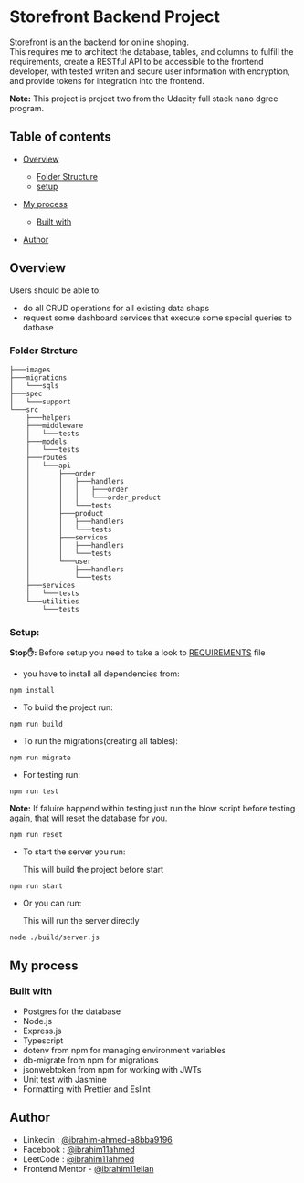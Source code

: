# Storefront Backend Project

Storefront is an the backend for online shoping.  
This requires me to architect the database, tables, and columns to fulfill the requirements, create a RESTful API to be accessible to the frontend developer, with tested writen and secure user information with encryption, and provide tokens for integration into the frontend.

<strong>Note:</strong> This project is project two from the Udacity full stack nano dgree program.

## Table of contents

- [Overview](#overview)

  - [Folder Structure](#folder-strcture)
  - [setup](#setup)

- [My process](#my-process)
  - [Built with](#built-with)
- [Author](#author)

## Overview

Users should be able to:

- do all CRUD operations for all existing data shaps
- request some dashboard services that execute some special queries to datbase

### Folder Strcture

```
├───images
├───migrations
│   └───sqls
├───spec
│   └───support
└───src
    ├───helpers
    ├───middleware
    │   └───tests
    ├───models
    │   └───tests
    ├───routes
    │   └───api
    │       ├───order
    │       │   ├───handlers
    │       │   │   ├───order
    │       │   │   └───order_product
    │       │   └───tests
    │       ├───product
    │       │   ├───handlers
    │       │   └───tests
    │       ├───services
    │       │   ├───handlers
    │       │   └───tests
    │       └───user
    │           ├───handlers
    │           └───tests
    ├───services
    │   └───tests
    └───utilities
        └───tests
```

### Setup:

<strong>Stop✋:</strong> Before setup you need to take a look to [REQUIREMENTS](REQUIREMENTS.md) file

- you have to install all dependencies from:

```
npm install
```

- To build the project run:

```
npm run build
```

- To run the migrations(creating all tables):

```
npm run migrate
```

- For testing run:

```
npm run test
```

<strong>Note:</strong> If faluire happend within testing just run the blow script before testing again, that will reset the database for you.

```
npm run reset
```

- To start the server you run:

  This will build the project before start

```
npm run start
```

- Or you can run:

  This will run the server directly

```
node ./build/server.js
```

## My process

### Built with

- Postgres for the database
- Node.js
- Express.js
- Typescript
- dotenv from npm for managing environment variables
- db-migrate from npm for migrations
- jsonwebtoken from npm for working with JWTs
- Unit test with Jasmine
- Formatting with Prettier and Eslint

## Author

- Linkedin : [@ibrahim-ahmed-a8bba9196](https://www.linkedin.com/in/ibrahim-ahmed-a8bba9196/)
- Facebook : [@ibrahim11ahmed](https://www.facebook.com/ibrahim11ahmed/)
- LeetCode : [@ibrahim11ahmed](https://leetcode.com/ibrahim11elian/)
- Frontend Mentor - [@ibrahim11elian](https://www.frontendmentor.io/profile/ibrahim11elian)
